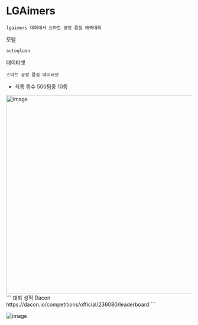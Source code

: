 # LGAimers

```
lgaimers 대회에서 스마트 공정 품질 예측대회
```
모델
```
autogluon
```
데이터셋
```
스마트 공정 품질 데이터셋
```
- 최종 등수 500팀중 10등
<img width="537" alt="image" src="https://user-images.githubusercontent.com/97833069/227754518-a41c915b-1727-49ec-972a-efc23beebabd.png">
```
대회 성적 Dacon
https://dacon.io/competitions/official/236080/leaderboard
```

![image](https://user-images.githubusercontent.com/97833069/232241969-a12cf855-48c0-4e41-a40b-1f0686ef7c44.png)
